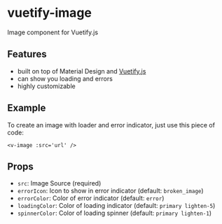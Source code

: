 # vuetify-image
Image component for Vuetify.js
## Features
- built on top of Material Design and [Vuetify.js](https://vuetifyjs.com/en)
- can show you loading and errors
- highly customizable
## Example
To create an image with loader and error indicator, just use this piece of code:
```vue
<v-image :src='url' />
```
## Props
- `src`: Image Source (required)
- `errorIcon`: Icon to show in error indicator (default: `broken_image`)
- `errorColor`: Color of error indicator (default: `error`)
- `loadingColor`: Color of loading indicator (default: `primary lighten-5`)
- `spinnerColor`: Color of loading spinner (default: `primary lighten-1`)